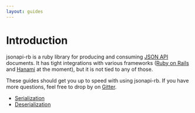 ```yaml
---
layout: guides
---
```

# Introduction

jsonapi-rb is a ruby library for producing and consuming
[JSON API](http://jsonapi.org) documents. It has tight integrations with various
frameworks ([Ruby on Rails](http://rubyonrails.org) and
[Hanami](http://hanamirb.org) at the moment), but it is not tied to any of
those.

These guides should get you up to speed with using jsonapi-rb. If you have more
questions, feel free to drop by on [Gitter](http://gitter.im/jsonapi-rb).

+ [Serialization](/guides/serialization)
+ [Deserialization](/guides/deserialization)
